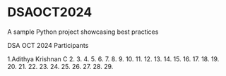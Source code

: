 # DSAOCT2024
A sample Python project showcasing best practices

DSA OCT 2024 Participants

1.Adithya Krishnan C
2.
3.
4.
5.
6.
7.
8.
9.
10.
11.
12.
13.
14.
15.
16.
17.
18.
19.
20.
21.
22.
23.
24.
25.
26.
27.
28.
29.